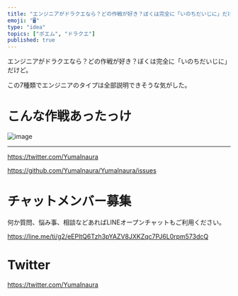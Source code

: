 ```yaml
---
title: "エンジニアがドラクエなら？どの作戦が好き？ぼくは完全に「いのちだいじに」だけど。"
emoji: "🖥"
type: "idea"
topics: ["ポエム", "ドラクエ"]
published: true
---
```


エンジニアがドラクエなら？どの作戦が好き？ぼくは完全に「いのちだいじに」だけど。

この7種類でエンジニアのタイプは全部説明できそうな気がした。

# こんな作戦あったっけ

![image](https://user-images.githubusercontent.com/13635059/51151535-a732a100-18ae-11e9-9997-6db25d795d52.png)


---

https://twitter.com/YumaInaura

https://github.com/YumaInaura/YumaInaura/issues








<!-- Update From Qiita API -->

# チャットメンバー募集


何か質問、悩み事、相談などあればLINEオープンチャットもご利用ください。

https://line.me/ti/g2/eEPltQ6Tzh3pYAZV8JXKZqc7PJ6L0rpm573dcQ





# Twitter


https://twitter.com/YumaInaura


<!-- Update From Qiita API -->


